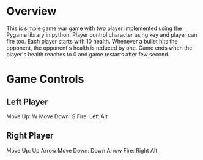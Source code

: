 # Overview
  This is simple game war game with two player implemented using the Pygame library in python. Player control character using key and player can fire too. Each player starts with 10 health.
  Whenever a bullet hits the opponent, the opponent's health is reduced by one. Game ends when the player's health reaches to 0 and game restarts after few second.

# Game Controls
  ## Left Player 
  Move Up: W
  Move Down: S
  Fire: Left Alt
  
  ## Right Player
  Move Up: Up Arrow
  Move Down: Down Arrow
  Fire: Right Alt
